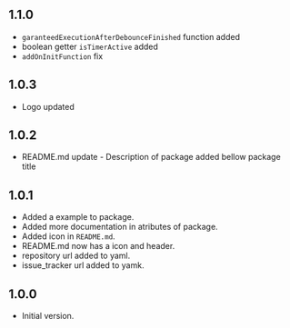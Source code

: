 ## 1.1.0
* `garanteedExecutionAfterDebounceFinished` function added
* boolean getter `isTimerActive` added
* `addOnInitFunction` fix

## 1.0.3
* Logo updated

## 1.0.2
* README.md update - Description of package added bellow package title

## 1.0.1
* Added a example to package.
* Added more documentation in atributes of package.
* Added icon in `README.md`.
* README.md now has a icon and header.
* repository url added to yaml.
* issue_tracker url added to yamk.

## 1.0.0 
* Initial version.
